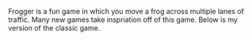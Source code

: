 Frogger is a fun game in which you move a frog across multiple lanes of traffic. Many new games take inspriation off of this game. Below is my version of the classic game.
